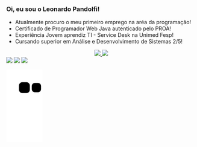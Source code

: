 ### Oi, eu sou o Leonardo Pandolfi!

- Atualmente procuro o meu primeiro emprego na aréa da programação!
- Certificado de Programador Web Java autenticado pelo PROA!
- Experiência Jovem aprendiz TI - Service Desk na Unimed Fesp!
- Cursando superior em Análise e Desenvolvimento de Sistemas 2/5!


<div align="center">
  <a href="https://github.com/leonardoPandolfi">
  <img height="180em" src="https://github-readme-stats.vercel.app/api?username=leonardoPandolfi&show_icons=false&theme=dark&include_all_commits=true&count_private=true"/>
  <img height="180em" src="https://github-readme-stats.vercel.app/api/top-langs/?username=leonardoPandolfi&layout=compact&langs_count=7&theme=dark"/>
</div>

<div>
  <a href="https://www.instagram.com/leo_pandolfi1/" target="_blank"><img src="https://img.shields.io/badge/Instagram-E4405F?style=for-the-badge&logo=instagram&logoColor=white" target="_blank"></a>
 	<a href="https://www.linkedin.com/in/leonardo-pandolfi/" target="_blank"><img src="https://img.shields.io/badge/LinkedIn-0077B5?style=for-the-badge&logo=linkedin&logoColor=white" target="_blank"></a>
 <a href="mailto:leonardo.pandolfi2002@gmail.com" target="_blank"><img src="https://img.shields.io/badge/Gmail-D14836?style=for-the-badge&logo=gmail&logoColor=white" target="_blank">
<div>

 ![Snake animation](https://github.com/leonardoPandolfi/leonardoPandolfi/blob/output/github-contribution-grid-snake.svg)
